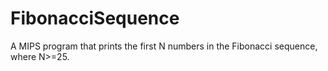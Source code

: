 # FibonacciSequence
A MIPS program that prints the first N numbers in the Fibonacci sequence, where N>=25.
